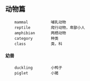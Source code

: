 ## 动物篇

```
	mammal 			哺乳动物
	reptile			爬行动物，卑鄙小人
	amphibian		两栖动物
	category		种类
	class			类，科
```

#### 幼兽

```
	duckling 		小鸭子
	piglet 			小猪
```
